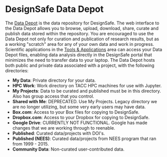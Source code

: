 # DesignSafe Data Depot

The [Data Depot](https://www.designsafe-ci.org/data/browser/public/) is the data repository for DesignSafe. The web interface to the Data Depot allows you to browse, upload, download, share, curate and publish data stored within the repository. You are encouraged to use the Data Depot not only for curation and publication of research results, but as a working "scratch" area for any of your own data and work in progress. Scientific applications in the [Tools & Applications](https://www.designsafe-ci.org/workspace/) area can access your Data Depot files, enabling data analysis directly in the DesignSafe portal that minimizes the need to transfer data to your laptop. The Data Depot hosts both public and private data associated with a project, with the following directories:

*   **My Data**: Private directory for your data.
*   **HPC Work**: Work directory on TACC HPC machines for use with Jupyter.
*   **My Projects**: Data to be curated and published must be in this directory. Also has group access that you control.
*   **Shared with Me**: DEPRECATED. Use My Projects. Legacy directory we are no longer utilizing, but some very early users may have data.
*   **Box.com**: Access to your Box files for copying to DesignSafe.
*   **Dropbox.com**: Access to your Dropbox for copying to DesignSafe.
*   **Google Drive**: CURRENTLY NOT FUNCTIONAL. Google has made changes that we are working through to reenable.
*   **Published**: Curated data/projects with DOI's.
*   **Published (NEES)**: Curated data/projects from NEES program that ran from 1999 - 2015.
*   **Community Data**: Non-curated user-contributed data.
